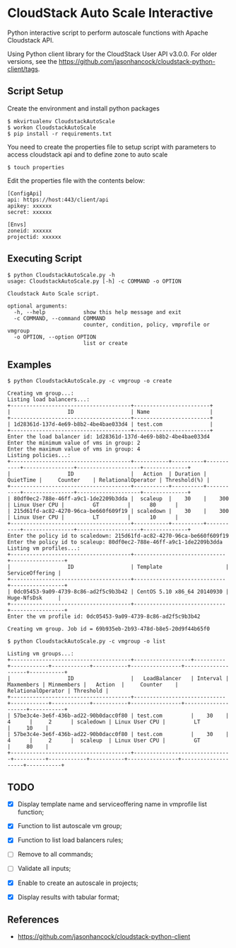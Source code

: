 CloudStack Auto Scale Interactive
=================================

Python interactive script to perform autoscale functions with Apache Cloudstack API.

Using Python client library for the CloudStack User API v3.0.0. For older versions,
see the https://github.com/jasonhancock/cloudstack-python-client/tags.

Script Setup
--------

Create the environment and install python packages

```
$ mkvirtualenv CloudstackAutoScale
$ workon CloudstackAutoScale
$ pip install -r requirements.txt
```

You need to create the properties file to setup script with parameters to access cloudstack api and to define zone to auto scale

```
$ touch properties
```

Edit the properties file with the contents below:

```
[ConfigApi]
api: https://host:443/client/api
apikey: xxxxxx
secret: xxxxxx

[Envs]
zoneid: xxxxxx
projectid: xxxxxx
```

Executing Script
--------

```
$ python CloudstackAutoScale.py -h
usage: CloudstackAutoScale.py [-h] -c COMMAND -o OPTION

Cloudstack Auto Scale script.

optional arguments:
  -h, --help            show this help message and exit
  -c COMMAND, --command COMMAND
                        counter, condition, policy, vmprofile or vmgroup
  -o OPTION, --option OPTION
                        list or create
```

Examples
--------

```
$ python CloudstackAutoScale.py -c vmgroup -o create

Creating vm group...:
Listing load balancers...:
+--------------------------------------+------------------------+
|                  ID                  | Name                   |
+--------------------------------------+------------------------+
| 1d28361d-137d-4e69-b8b2-4be4bae033d4 | test.com               |
+--------------------------------------+------------------------+
Enter the load balancer id: 1d28361d-137d-4e69-b8b2-4be4bae033d4
Enter the minimum value of vms in group: 2
Enter the maximum value of vms in group: 4
Listing policies...:
+--------------------------------------+-----------+----------+-----------+----------------+--------------------+--------------+
|                  ID                  |   Action  | Duration | QuietTime |     Counter    | RelationalOperator | Threshold(%) |
+--------------------------------------+-----------+----------+-----------+----------------+--------------------+--------------+
| 80df0ec2-788e-46ff-a9c1-1de2209b3dda |  scaleup  |    30    |    300    | Linux User CPU |         GT         |      80      |
| 215d61fd-ac82-4270-96ca-be660f609f19 | scaledown |    30    |    300    | Linux User CPU |         LT         |      10      |
+--------------------------------------+-----------+----------+-----------+----------------+--------------------+--------------+
Enter the policy id to scaledown: 215d61fd-ac82-4270-96ca-be660f609f19
Enter the policy id to scaleup: 80df0ec2-788e-46ff-a9c1-1de2209b3dda
Listing vm profiles...:
+--------------------------------------+-----------------------------+-----------------+
|                  ID                  | Template                    | ServiceOffering |
+--------------------------------------+-----------------------------+-----------------+
| 0dc05453-9a09-4739-8c86-ad2f5c9b3b42 | CentOS 5.10 x86_64 20140930 | Huge-NfsDsk     |
+--------------------------------------+-----------------------------+-----------------+
Enter the vm profile id: 0dc05453-9a09-4739-8c86-ad2f5c9b3b42

Creating vm group. Job id = 69b935eb-2b93-478d-b8e5-20d9f44b65f0
```

```
$ python CloudstackAutoScale.py -c vmgroup -o list

Listing vm groups...:
+--------------------------------------+------------------+----------+------------+------------+-----------+----------------+--------------------+-----------+
|                  ID                  |   LoadBalancer   | Interval | Maxmembers | Minmembers |   Action  |     Counter    | RelationalOperator | Threshold |
+--------------------------------------+-----------------------------+------------+------------+-----------+----------------+--------------------+-----------+
| 57be3c4e-3e6f-436b-ad22-90b0dacc0f80 | test.com         |    30    |     4      |     2      | scaledown | Linux User CPU |         LT         |     10    |
| 57be3c4e-3e6f-436b-ad22-90b0dacc0f80 | test.com         |    30    |     4      |     2      |  scaleup  | Linux User CPU |         GT         |     80    |
+--------------------------------------+-------------------------------+----------+------------+-----------+----------------+--------------------+-----------+
```

TODO
--------
- [X] Display template name and serviceoffering name in vmprofile list function;
- [X] Function to list autoscale vm group;
- [X] Function to list load balancers rules;
- [ ] Remove to all commands;
- [ ] Validate all inputs;
- [X] Enable to create an autoscale in projects;
- [X] Display results with tabular format;


References
--------
* https://github.com/jasonhancock/cloudstack-python-client

